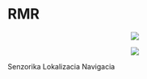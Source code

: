 # RMR

<p align="center">
<img src=https://user-images.githubusercontent.com/91337423/154821014-09d104dc-dabf-407f-9c0b-d6a8f0ef3e73.png>
</p>

<p align="center">
<img src=https://user-images.githubusercontent.com/91337423/154821031-f5a2d90d-699e-41e6-bc17-427a1c0fd917.png>
</p>

Senzorika
Lokalizacia
Navigacia
